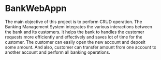 # BankWebAppn
The main objective of this project is to perform CRUD operation. The Banking 
Management System integrates the various interactions between the bank and its 
customers. It helps the bank to handles the customer requests more efficiently and 
effectively and saves lot of time for the customer. The customer can easily open the new 
account and deposit some amount. And also, customer can transfer amount from one 
account to another account and perform all banking operations.
 

